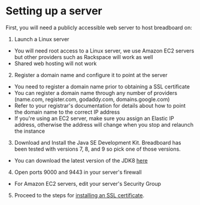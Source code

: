 # Setting up a server

First, you will need a publicly accessible web server to host breadboard on:

1. Launch a Linux server 
  * You will need root access to a Linux server, we use Amazon EC2 servers but other providers such as Rackspace will work as well
  * Shared web hosting will not work
2. Register a domain name and configure it to point at the server 
  * You need to register a domain name prior to obtaining a SSL certificate 
  * You can register a domain name through any number of providers (name.com, register.com, godaddy.com, domains.google.com)
  * Refer to your registrar's documentation for details about how to point the domain name to the correct IP address
  * If you're using an EC2 server, make sure you assign an Elastic IP address, otherwise the address will change when you stop and relaunch the instance
3. Download and Install the Java SE Development Kit. Breadboard has been tested with versions 7, 8, and 9 so pick one of those versions.
  * You can download the latest version of the JDK8 [here](http://www.oracle.com/technetwork/java/javase/downloads/jdk8-downloads-2133151.html)
4. Open ports 9000 and 9443 in your server's firewall
  * For Amazon EC2 servers, edit your server's Security Group
5. Proceed to the steps for [installing an SSL certificate](./installing-an-ssl-certificate.md).